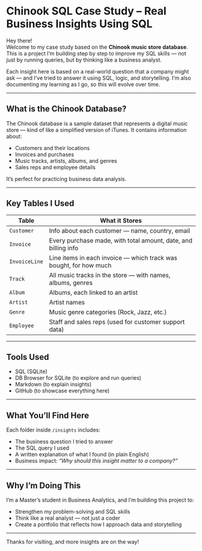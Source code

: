 # Chinook SQL Case Study – Real Business Insights Using SQL

Hey there!  
Welcome to my case study based on the **Chinook music store database**. This is a project I’m building step by step to improve my SQL skills — not just by running queries, but by thinking like a business analyst.

Each insight here is based on a real-world question that a company might ask — and I’ve tried to answer it using SQL, logic, and storytelling. I’m also documenting my learning as I go, so this will evolve over time.

---

## What is the Chinook Database?

The Chinook database is a sample dataset that represents a digital music store — kind of like a simplified version of iTunes. It contains information about:
- Customers and their locations
- Invoices and purchases
- Music tracks, artists, albums, and genres
- Sales reps and employee details

It’s perfect for practicing business data analysis.

---

## Key Tables I Used

| Table         | What it Stores |
|---------------|----------------|
| `Customer`    | Info about each customer — name, country, email |
| `Invoice`     | Every purchase made, with total amount, date, and billing info |
| `InvoiceLine` | Line items in each invoice — which track was bought, for how much |
| `Track`       | All music tracks in the store — with names, albums, genres |
| `Album`       | Albums, each linked to an artist |
| `Artist`      | Artist names |
| `Genre`       | Music genre categories (Rock, Jazz, etc.) |
| `Employee`    | Staff and sales reps (used for customer support data) |

---

## Tools Used

- SQL (SQLite)
- DB Browser for SQLite (to explore and run queries)
- Markdown (to explain insights)
- GitHub (to showcase everything here)

---

## What You’ll Find Here

Each folder inside `/insights` includes:
- The business question I tried to answer
- The SQL query I used
- A written explanation of what I found (in plain English)
- Business impact: *“Why should this insight matter to a company?”*

---

## Why I’m Doing This

I’m a Master’s student in Business Analytics, and I’m building this project to:
- Strengthen my problem-solving and SQL skills
- Think like a real analyst — not just a coder
- Create a portfolio that reflects how I approach data and storytelling

---

Thanks for visiting, and more insights are on the way! 
